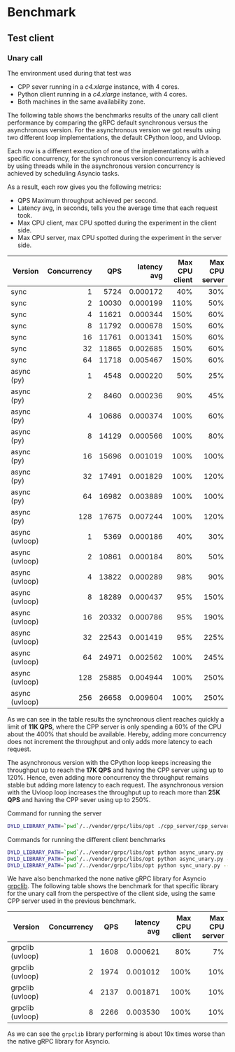 # Benchmark

## Test client

### Unary call

The environment used during that test was

* CPP sever running in a _c4.xlarge_ instance, with 4 cores.
* Python client running in a _c4.xlarge_ instance, with 4 cores.
* Both machines in the same availability zone.

The following table shows the benchmarks results of the unary call client performance by comparing the
gRPC default synchronous versus the asynchronous version. For the asynchronous version we
got results using two different loop implementations, the default CPython loop, and Uvloop.

Each row is a different execution of one of the implementations with a specific concurrency, for
the synchronous version concurrency is achieved by using threads while in the asynchronous version
concurrency is achieved by scheduling Asyncio tasks.

As a result, each row gives you the following metrics:

* QPS Maximum throughput achieved per second.
* Latency avg, in seconds, tells you the average time that each request took.
* Max CPU client, max CPU spotted during the experiment in the client side.
* Max CPU server, max CPU spotted during the experiment in the server side.

| Version       | Concurrency   | QPS           | latency avg  | Max CPU client | Max CPU server  |
| ------------- | -------------:| -------------:| ------------:| --------------:| ---------------:|
| sync          |             1 |          5724 |     0.000172 |            40% |             30% |
| sync          |             2 |         10030 |     0.000199 |           110% |             50% |
| sync          |             4 |         11621 |     0.000344 |           150% |             60% |
| sync          |             8 |         11792 |     0.000678 |           150% |             60% |
| sync          |             16|         11761 |     0.001341 |           150% |             60% |
| sync          |             32|         11865 |     0.002685 |           150% |             60% |
| sync          |             64|         11718 |     0.005467 |           150% |             60% |
| async (py)    |             1 |          4548 |     0.000220 |            50% |             25% |
| async (py)    |             2 |          8460 |     0.000236 |            90% |             45% |
| async (py)    |             4 |         10686 |     0.000374 |           100% |             60% |
| async (py)    |             8 |         14129 |     0.000566 |           100% |             80% |
| async (py)    |             16|         15696 |     0.001019 |           100% |            100% |
| async (py)    |             32|         17491 |     0.001829 |           100% |            120% |
| async (py)    |             64|         16982 |     0.003889 |           100% |            100% |
| async (py)    |            128|         17675 |     0.007244 |           100% |            120% |
| async (uvloop)|             1 |          5369 |     0.000186 |            40% |             30% |
| async (uvloop)|             2 |         10861 |     0.000184 |            80% |             50% |
| async (uvloop)|             4 |         13822 |     0.000289 |            98% |             90% |
| async (uvloop)|             8 |         18289 |     0.000437 |            95% |            150% |
| async (uvloop)|             16|         20332 |     0.000786 |            95% |            190% |
| async (uvloop)|             32|         22543 |     0.001419 |            95% |            225% |
| async (uvloop)|             64|         24971 |     0.002562 |           100% |            245% |
| async (uvloop)|            128|         25885 |     0.004944 |           100% |            250% |
| async (uvloop)|            256|         26658 |     0.009604 |           100% |            250% |

As we can see in the table results the synchronous client reaches quickly a limit of **11K QPS**, where
the CPP server is only spending a 60% of the CPU about the 400% that should be available. Hereby, adding
more concurrency does not increment the throughput and only adds more latency to each request.

The asynchronous version with the CPython loop keeps increasing the throughput up to reach the **17K QPS** and
having the CPP server using up to 120%. Hence, even adding more concurrency the throughput remains stable
but adding more latency to each request. The asynchronous version with the Uvloop loop increases the
throughput up to reach more than **25K QPS** and having the CPP sever using up to 250%.


Command for running the server

```bash
DYLD_LIBRARY_PATH=`pwd`/../vendor/grpc/libs/opt ./cpp_server/cpp_server
```

Commands for running the different client benchmarks

```bash
DYLD_LIBRARY_PATH=`pwd`/../vendor/grpc/libs/opt python async_unary.py --uvloop --concurrency 128 --seconds 10
DYLD_LIBRARY_PATH=`pwd`/../vendor/grpc/libs/opt python async_unary.py --concurrency 128 --seconds 10
DYLD_LIBRARY_PATH=`pwd`/../vendor/grpc/libs/opt python sync_unary.py --concurrency 128 --seconds 10
```

We have also benchmarked the none native gRPC library for Asyncio [grpclib](https://github.com/vmagamedov/grpclib).
The following table shows the benchmark for that specific library for the unary call from the perspective of the
client side, using the same CPP server used in the previous benchmark.

| Version          | Concurrency   | QPS           | latency avg  | Max CPU client | Max CPU server  |
| ---------------- | -------------:| -------------:| ------------:| --------------:| ---------------:|
| grpclib (uvloop) |             1 |          1608 |     0.000621 |            80% |              7% |
| grpclib (uvloop) |             2 |          1974 |     0.001012 |           100% |             10% |
| grpclib (uvloop) |             4 |          2137 |     0.001871 |           100% |             10% |
| grpclib (uvloop) |             8 |          2266 |     0.003530 |           100% |             10% |

As we can see the `grpclib` library performing is about 10x times worse than the native gRPC library
for Asyncio.

